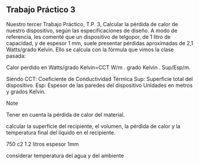 ## Trabajo Práctico 3

Nuestro tercer Trabajo Práctico, T.P. 3, 
Calcular la pérdida de calor de nuestro dispositivo, según las especificaciones de diseño. A modo de referencia, les comenté que un dispositivo de telgopor, de 1 litro de capacidad, y de espesor 1 mm, suele presentar pérdidas aproximadas de 2,1 Watts/grado Kelvin. Ello se calcula con la fórmula que vimos la clase pasada: 

Calor perdido en Watts/grado Kelvin=CCT W/m . grado Kelvin . Sup/Esp/m.

Siendo CCT: Coeficiente de Conductividad Térmica
Sup: Superficie total del dispositivo.
Esp: Espesor de las paredes del dispositivo
Unidades en metros y grados Kelvin.

> [!NOTE]  
> Tener en cuenta la pérdida de calor del material.


calcular la superficie del recipiente, el volumen, la pérdida de calor y la temperatura final del líquido en el recipiente.

750 c2 1.2 litros
espesor 1mm

considerar temperatura del agua y del ambiente
